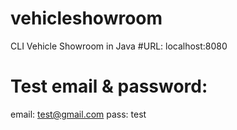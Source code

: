 # vehicleshowroom
CLI Vehicle Showroom in Java
#URL: localhost:8080
# Test email & password: 
email: test@gmail.com
pass: test
